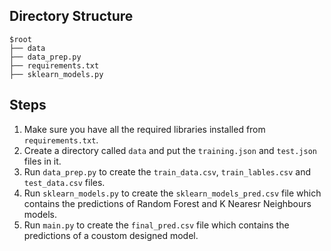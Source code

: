 ## Directory Structure 

```
$root
├── data
├── data_prep.py
├── requirements.txt
├── sklearn_models.py

```

## Steps
1. Make sure you have all the required libraries installed from `requirements.txt`. 
2. Create a directory called `data` and put the `training.json` and `test.json` files in it.
3. Run `data_prep.py` to create the `train_data.csv`, `train_lables.csv` and `test_data.csv` files.
4. Run `sklearn_models.py` to create the `sklearn_models_pred.csv` file which contains the predictions of Random Forest and K Nearesr Neighbours models.
5. Run `main.py` to create the `final_pred.csv` file which contains the predictions of a coustom designed model.